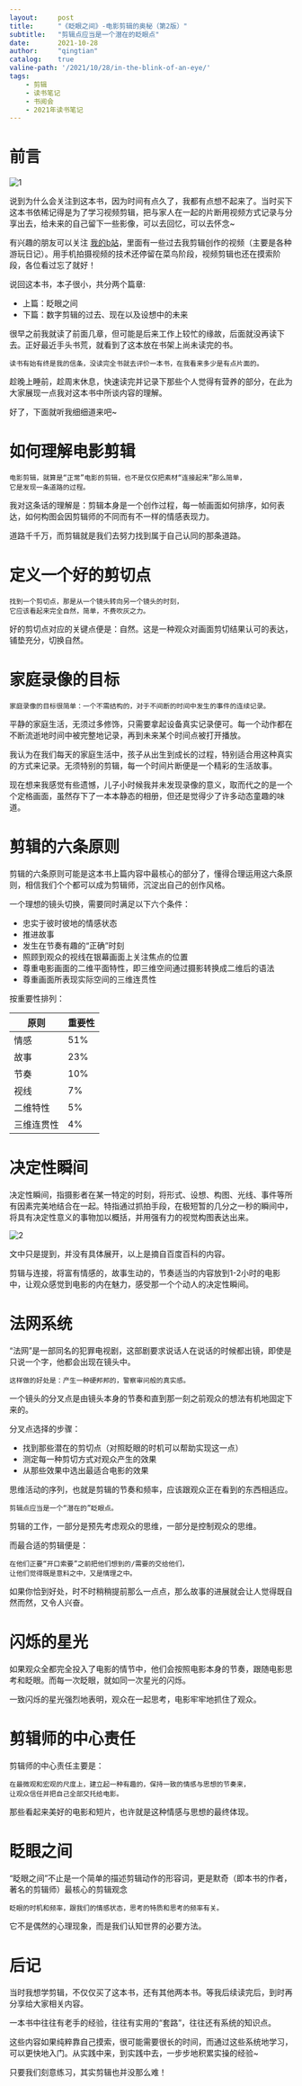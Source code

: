```yaml
---
layout:     post
title:      "《眨眼之间》-电影剪辑的奥秘（第2版）"
subtitle:   "剪辑点应当是一个潜在的眨眼点"
date:       2021-10-28
author:     "qingtian"
catalog:    true
valine-path: '/2021/10/28/in-the-blink-of-an-eye/'
tags:
    - 剪辑
    - 读书笔记
    - 书阅会
    - 2021年读书笔记
---
```


# 前言

![1](/img/20211028/1.jpg)

说到为什么会关注到这本书，因为时间有点久了，我都有点想不起来了。当时买下这本书依稀记得是为了学习视频剪辑，把与家人在一起的片断用视频方式记录与分享出去，给未来的自己留下一些影像，可以去回忆，可以去怀念~

有兴趣的朋友可以关注 [我的b站](https://space.bilibili.com/436610857/video)，里面有一些过去我剪辑创作的视频（主要是各种游玩日记）。用手机拍摄视频的技术还停留在菜鸟阶段，视频剪辑也还在摸索阶段，各位看过忘了就好！

说回这本书，本子很小，共分两个篇章:

- 上篇：眨眼之间
- 下篇：数字剪辑的过去、现在以及设想中的未来

很早之前我就读了前面几章，但可能是后来工作上较忙的缘故，后面就没再读下去。正好最近手头书荒，就看到了这本放在书架上尚未读完的书。

```
读书有始有终是我的信条，没读完全书就去评价一本书，在我看来多少是有点片面的。
```

趁晚上睡前，趁周末休息，快速读完并记录下那些个人觉得有营养的部分，在此为大家展现一点我对这本书中所谈内容的理解。

好了，下面就听我细细道来吧~

# 如何理解电影剪辑

```
电影剪辑，就算是“正常”电影的剪辑，也不是仅仅把素材“连接起来”那么简单，
它是发现一条道路的过程。
```

我对这条话的理解是：剪辑本身是一个创作过程，每一帧画面如何排序，如何表达，如何构图会因剪辑师的不同而有不一样的情感表现力。

道路千千万，而剪辑就是我们去努力找到属于自己认同的那条道路。

# 定义一个好的剪切点

```
找到一个剪切点，那是从一个镜头转向另一个镜头的时刻，
它应该看起来完全自然，简单，不费吹灰之力。
```

好的剪切点对应的关键点便是：自然。这是一种观众对画面剪切结果认可的表达，铺垫充分，切换自然。

# 家庭录像的目标

```
家庭录像的目标很简单：一个不需结构的，对于不间断的时间中发生的事件的连续记录。
```

平静的家庭生活，无须过多修饰，只需要拿起设备真实记录便可。每一个动作都在不断流逝地时间中被完整地记录，再到未来某个时间点被打开播放。

我认为在我们每天的家庭生活中，孩子从出生到成长的过程，特别适合用这种真实的方式来记录。无须特别的剪辑，每一个时间片断便是一个精彩的生活故事。

现在想来我感觉有些遗憾，儿子小时候我并未发现录像的意义，取而代之的是一个个定格画面，虽然存下了一本本静态的相册，但还是觉得少了许多动态童趣的味道。

# 剪辑的六条原则

剪辑的六条原则可能是这本书上篇内容中最核心的部分了，懂得合理运用这六条原则，相信我们个个都可以成为剪辑师，沉淀出自己的创作风格。

一个理想的镜头切换，需要同时满足以下六个条件：

- 忠实于彼时彼地的情感状态
- 推进故事 
- 发生在节奏有趣的“正确”时刻
- 照顾到观众的视线在银幕画面上关注焦点的位置
- 尊重电影画面的二维平面特性，即三维空间通过摄影转换成二维后的语法
- 尊重画面所表现实际空间的三维连贯性

按重要性排列：

| 原则 | 重要性 |
|----|----|
| 情感 | 51% |
| 故事 | 23% | 
| 节奏 | 10% |
| 视线 | 7% | 
| 二维特性 | 5% | 
| 三维连贯性 | 4% | 

# 决定性瞬间

决定性瞬间，指摄影者在某一特定的时刻，将形式、设想、构图、光线、事件等所有因素完美地结合在一起。特指通过抓拍手段，在极短暂的几分之一秒的瞬间中，将具有决定性意义的事物加以概括，并用强有力的视觉构图表达出来。

![2](/img/20211028/2.jpeg)

文中只是提到，并没有具体展开，以上是摘自百度百科的内容。

剪辑与连接，将富有情感的，故事生动的，节奏适当的内容放到1-2小时的电影中，让观众感觉到电影的内在魅力，感受那一个个动人的决定性瞬间。

# 法网系统

“法网”是一部同名的犯罪电视剧，这部剧要求说话人在说话的时候都出镜，即使是只说一个字，他都会出现在镜头中。

```
这样做的好处是：产生一种硬邦邦的，警察审问般的真实感。
```

一个镜头的分叉点是由镜头本身的节奏和直到那一刻之前观众的想法有机地固定下来的。 

分叉点选择的步骤：

- 找到那些潜在的剪切点（对照眨眼的时机可以帮助实现这一点）
- 测定每一种剪切方式对观众产生的效果
- 从那些效果中选出最适合电影的效果

思维活动的序列，也就是剪辑的节奏和频率，应该跟观众正在看到的东西相适应。

```
剪辑点应当是一个“潜在的”眨眼点。
```

剪辑的工作，一部分是预先考虑观众的思维，一部分是控制观众的思维。

而最合适的剪辑便是：

```
在他们正要“开口索要”之前把他们想到的/需要的交给他们，
让他们觉得既是意料之中，又是情理之中。
```

如果你恰到好处，时不时稍稍提前那么一点点，那么故事的进展就会让人觉得既自然而然，又令人兴奋。

# 闪烁的星光

如果观众全都完全投入了电影的情节中，他们会按照电影本身的节奏，跟随电影思考和眨眼。而每一次眨眼，就如同一次星光的闪烁。

一致闪烁的星光强烈地表明，观众在一起思考，电影牢牢地抓住了观众。

# 剪辑师的中心责任

剪辑师的中心责任主要是：

```
在最微观和宏观的尺度上，建立起一种有趣的，保持一致的情感与思想的节奏来，
让观众信任并把自己全部交托给电影。
```

那些看起来美好的电影和短片，也许就是这种情感与思想的最终体现。

# 眨眼之间

“眨眼之间”不止是一个简单的描述剪辑动作的形容词，更是默奇（即本书的作者，著名的剪辑师）最核心的剪辑观念 

```
眨眼的时机和频率，跟我们的情感状态，思考的特质和思考的频率有关。
```

它不是偶然的心理现象，而是我们认知世界的必要方法。

# 后记

当时我想学剪辑，不仅仅买了这本书，还有其他两本书。等我后续读完后，到时再分享给大家相关内容。

一本书中往往有老手的经验，往往有实用的“套路”，往往还有系统的知识点。

这些内容如果纯粹靠自己摸索，很可能需要很长的时间，而通过这些系统地学习，可以更快地入门。从实践中来，到实践中去，一步步地积累实操的经验~

只要我们刻意练习，其实剪辑也并没那么难！
